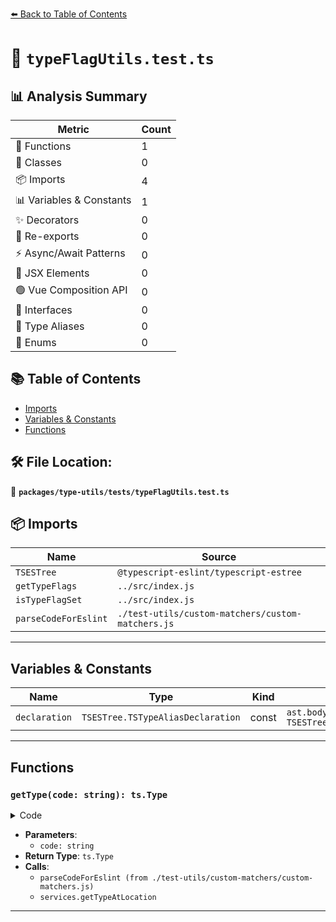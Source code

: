 [⬅️ Back to Table of Contents](../../../index.md)

# 📄 `typeFlagUtils.test.ts`

## 📊 Analysis Summary

| Metric | Count |
|--------|-------|
| 🔧 Functions | 1 |
| 🧱 Classes | 0 |
| 📦 Imports | 4 |
| 📊 Variables & Constants | 1 |
| ✨ Decorators | 0 |
| 🔄 Re-exports | 0 |
| ⚡ Async/Await Patterns | 0 |
| 💠 JSX Elements | 0 |
| 🟢 Vue Composition API | 0 |
| 📐 Interfaces | 0 |
| 📑 Type Aliases | 0 |
| 🎯 Enums | 0 |

## 📚 Table of Contents

- [Imports](#imports)
- [Variables & Constants](#variables-constants)
- [Functions](#functions)

## 🛠️ File Location:
📂 **`packages/type-utils/tests/typeFlagUtils.test.ts`**

## 📦 Imports

| Name | Source |
|------|--------|
| `TSESTree` | `@typescript-eslint/typescript-estree` |
| `getTypeFlags` | `../src/index.js` |
| `isTypeFlagSet` | `../src/index.js` |
| `parseCodeForEslint` | `./test-utils/custom-matchers/custom-matchers.js` |


---

## Variables & Constants

| Name | Type | Kind | Value | Exported |
|------|------|------|-------|----------|
| `declaration` | `TSESTree.TSTypeAliasDeclaration` | const | `ast.body[0] as TSESTree.TSTypeAliasDeclaration` | ✗ |


---

## Functions

### `getType(code: string): ts.Type`

<details><summary>Code</summary>

```ts
function getType(code: string): ts.Type {
    const { ast, services } = parseCodeForEslint(code);
    const declaration = ast.body[0] as TSESTree.TSTypeAliasDeclaration;

    return services.getTypeAtLocation(declaration.id);
  }
```
</details>

- **Parameters**:
  - `code: string`
- **Return Type**: `ts.Type`
- **Calls**:
  - `parseCodeForEslint (from ./test-utils/custom-matchers/custom-matchers.js)`
  - `services.getTypeAtLocation`

---